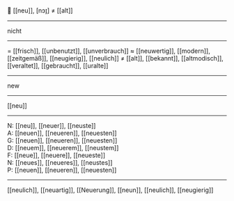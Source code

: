 👶 [[neu]], [nɔɪ̯] ≠ [[alt]]

---
nicht 


---
= [[frisch]], [[unbenutzt]], [[unverbrauch]]
≈ [[neuwertig]], [[modern]], [[zeitgemäß]], [[neugierig]], [[neulich]]
≠  [[alt]], [[bekannt]], [[altmodisch]], [[veraltet]], [[gebraucht]], [[uralte]]

---
new

---
[[neu]]

---
N: [[neu]], [[neuer]], [[neuste]]  
A: [[neuen]], [[neueren]], [[neuesten]]  
G: [[neuen]], [[neueren]], [[neuesten]]  
D: [[neuem]], [[neuerem]], [[neustem]]  
F: [[neue]], [[neuere]], [[neueste]]  
N: [[neues]], [[neueres]], [[neustes]]  
P: [[neuen]], [[neueren]], [[neuesten]]  

---
[[neulich]], [[neuartig]], [[Neuerung]], [[neun]], [[neulich]], [[neugierig]]